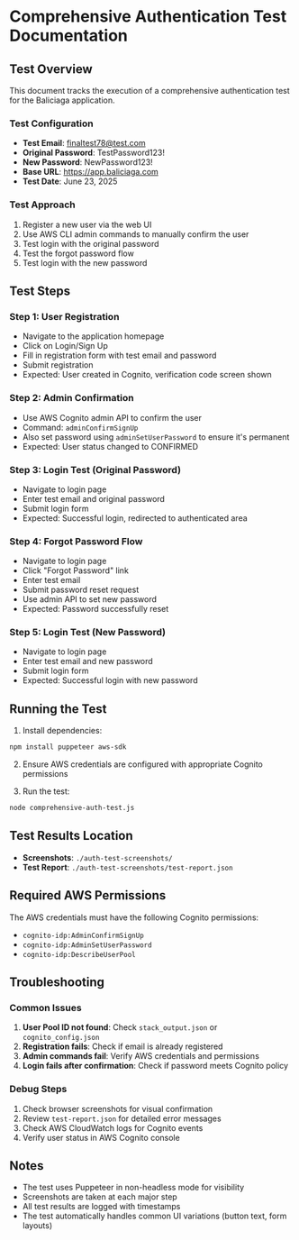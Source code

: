 # Comprehensive Authentication Test Documentation

## Test Overview
This document tracks the execution of a comprehensive authentication test for the Baliciaga application.

### Test Configuration
- **Test Email**: finaltest78@test.com
- **Original Password**: TestPassword123!
- **New Password**: NewPassword123!
- **Base URL**: https://app.baliciaga.com
- **Test Date**: June 23, 2025

### Test Approach
1. Register a new user via the web UI
2. Use AWS CLI admin commands to manually confirm the user
3. Test login with the original password
4. Test the forgot password flow
5. Test login with the new password

## Test Steps

### Step 1: User Registration
- Navigate to the application homepage
- Click on Login/Sign Up
- Fill in registration form with test email and password
- Submit registration
- Expected: User created in Cognito, verification code screen shown

### Step 2: Admin Confirmation
- Use AWS Cognito admin API to confirm the user
- Command: `adminConfirmSignUp`
- Also set password using `adminSetUserPassword` to ensure it's permanent
- Expected: User status changed to CONFIRMED

### Step 3: Login Test (Original Password)
- Navigate to login page
- Enter test email and original password
- Submit login form
- Expected: Successful login, redirected to authenticated area

### Step 4: Forgot Password Flow
- Navigate to login page
- Click "Forgot Password" link
- Enter test email
- Submit password reset request
- Use admin API to set new password
- Expected: Password successfully reset

### Step 5: Login Test (New Password)
- Navigate to login page
- Enter test email and new password
- Submit login form
- Expected: Successful login with new password

## Running the Test

1. Install dependencies:
```bash
npm install puppeteer aws-sdk
```

2. Ensure AWS credentials are configured with appropriate Cognito permissions

3. Run the test:
```bash
node comprehensive-auth-test.js
```

## Test Results Location
- **Screenshots**: `./auth-test-screenshots/`
- **Test Report**: `./auth-test-screenshots/test-report.json`

## Required AWS Permissions
The AWS credentials must have the following Cognito permissions:
- `cognito-idp:AdminConfirmSignUp`
- `cognito-idp:AdminSetUserPassword`
- `cognito-idp:DescribeUserPool`

## Troubleshooting

### Common Issues
1. **User Pool ID not found**: Check `stack_output.json` or `cognito_config.json`
2. **Registration fails**: Check if email is already registered
3. **Admin commands fail**: Verify AWS credentials and permissions
4. **Login fails after confirmation**: Check if password meets Cognito policy

### Debug Steps
1. Check browser screenshots for visual confirmation
2. Review `test-report.json` for detailed error messages
3. Check AWS CloudWatch logs for Cognito events
4. Verify user status in AWS Cognito console

## Notes
- The test uses Puppeteer in non-headless mode for visibility
- Screenshots are taken at each major step
- All test results are logged with timestamps
- The test automatically handles common UI variations (button text, form layouts)